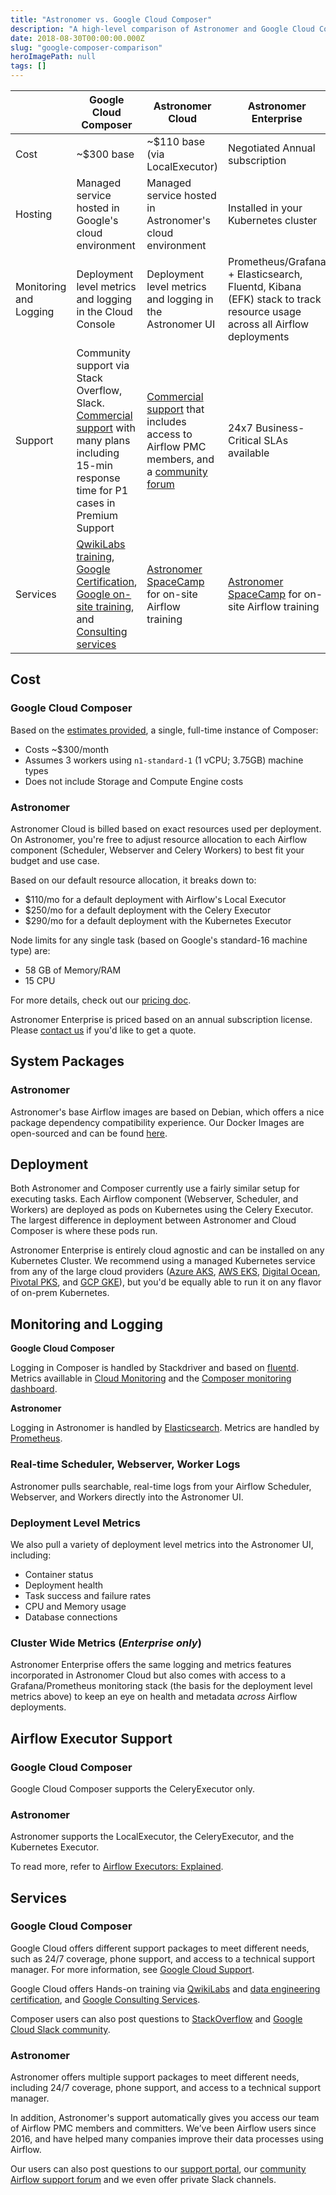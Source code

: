 ```yaml
---
title: "Astronomer vs. Google Cloud Composer"
description: "A high-level comparison of Astronomer and Google Cloud Composer"
date: 2018-08-30T00:00:00.000Z
slug: "google-composer-comparison"
heroImagePath: null
tags: []
---
```


|  | Google Cloud Composer | Astronomer Cloud | Astronomer Enterprise |
|--|-----------------------|------------------|-----------------------|
| Cost | ~$300 base | ~$110 base (via LocalExecutor) | Negotiated Annual subscription |
| Hosting | Managed service hosted in Google's cloud environment | Managed service hosted in Astronomer's cloud environment | Installed in your Kubernetes cluster |
| Monitoring and Logging | Deployment level metrics and logging in the Cloud Console | Deployment level metrics and logging in the Astronomer UI | Prometheus/Grafana + Elasticsearch, Fluentd, Kibana (EFK) stack to track resource usage across all Airflow deployments |
| Support | Community support via Stack Overflow, Slack. [Commercial support](https://cloud.google.com/support) with many plans including 15-min response time for P1 cases in Premium Support | [Commercial support](https://support.astronomer.io/) that includes access to Airflow PMC members, and a [community forum](https:/forum.astronomer.io) | 24x7 Business-Critical SLAs available |
| Services | [QwikiLabs training](https://www.qwiklabs.com/), [Google Certification](https://cloud.google.com/certification), [Google on-site training](https://cloud.google.com/training), and [Consulting services](https://cloud.google.com/consulting) | [Astronomer SpaceCamp](https://astronomer.io/spacecamp) for on-site Airflow training | [Astronomer SpaceCamp](https://astronomer.io/spacecamp) for on-site Airflow training |

## Cost

### Google Cloud Composer

Based on the [estimates provided](https://cloud.google.com/composer/pricing), a single, full-time instance of Composer:

- Costs ~$300/month
- Assumes 3 workers using `n1-standard-1` (1 vCPU; 3.75GB) machine types
- Does not include Storage and Compute Engine costs

### Astronomer

Astronomer Cloud is billed based on exact resources used per deployment. On Astronomer, you're free to adjust resource allocation to each Airflow component (Scheduler, Webserver and Celery Workers) to best fit your budget and use case.

Based on our default resource allocation, it breaks down to:

- $110/mo for a default deployment with Airflow's Local Executor
- $250/mo for a default deployment with the Celery Executor
- $290/mo for a default deployment with the Kubernetes Executor

Node limits for any single task (based on Google's standard-16 machine type) are:

- 58 GB of Memory/RAM
- 15 CPU

For more details, check out our [pricing doc](https://astronomer.io/docs/pricing).

Astronomer Enterprise is priced based on an annual subscription license. Please [contact us](https://astronomer.io/contact) if you'd like to get a quote.

## System Packages

### Astronomer

Astronomer's base Airflow images are based on Debian, which offers a nice package dependency compatibility experience. Our Docker Images are open-sourced and can be found [here](https://hub.docker.com/r/astronomerinc/ap-airflow/).

## Deployment

Both Astronomer and Composer currently use a fairly similar setup for executing tasks. Each Airflow component (Webserver, Scheduler, and Workers) are deployed as pods on Kubernetes using the Celery Executor. The largest difference in deployment between Astronomer and Cloud Composer is where these pods run.

Astronomer Enterprise is entirely cloud agnostic and can be installed on any Kubernetes Cluster. We recommend using a managed Kubernetes service from any of the large cloud providers ([Azure AKS](https://azure.microsoft.com/en-us/services/kubernetes-service/), [AWS EKS](https://aws.amazon.com/eks/), [Digital Ocean](https://www.digitalocean.com/products/kubernetes/), [Pivotal PKS](https://pivotal.io/platform/pivotal-container-service), and [GCP GKE](https://cloud.google.com/kubernetes-engine/)), but you'd be equally able to run it on any flavor of on-prem Kubernetes.

## Monitoring and Logging

**Google Cloud Composer**

Logging in Composer is handled by Stackdriver and based on [fluentd](https://www.fluentd.org). Metrics availlable in [Cloud Monitoring](https://cloud.google.com/composer/docs/how-to/managing/monitoring-environments) and the [Composer monitoring dashboard](https://cloud.google.com/composer/docs/monitoring-dashboard).

**Astronomer**

Logging in Astronomer is handled by [Elasticsearch](https://www.elastic.co/products/elasticsearch).
Metrics are handled by [Prometheus](https://prometheus.io/).

### Real-time Scheduler, Webserver, Worker Logs

Astronomer pulls searchable, real-time logs from your Airflow Scheduler, Webserver, and Workers directly into the Astronomer UI.

### Deployment Level Metrics

We also pull a variety of deployment level metrics into the Astronomer UI, including:

- Container status
- Deployment health
- Task success and failure rates
- CPU and Memory usage
- Database connections

### Cluster Wide Metrics (*Enterprise only*)

Astronomer Enterprise offers the same logging and metrics features incorporated in Astronomer Cloud but also comes with access to a Grafana/Prometheus monitoring stack (the basis for the deployment level metrics above) to keep an eye on health and metadata *across* Airflow deployments.

## Airflow Executor Support

### Google Cloud Composer

Google Cloud Composer supports the CeleryExecutor only.

### Astronomer

Astronomer supports the LocalExecutor, the CeleryExecutor, and the Kubernetes Executor.

To read more, refer to [Airflow Executors: Explained](https://www.astronomer.io/guides/airflow-executors-explained/).

## Services

### Google Cloud Composer

Google Cloud offers different support packages to meet different needs, such as 24/7 coverage, phone support, and access to a technical support manager. For more information, see [Google Cloud Support](https://cloud.google.com/support).

Google Cloud offers Hands-on training via [QwikiLabs](https://www.qwiklabs.com/catalog?keywords=airflow) and [data engineering certification](https://cloud.google.com/certification/guides/data-engineer), and [Google Consulting Services](https://cloud.google.com/consulting).

Composer users can also post questions to [StackOverflow](http://stackoverflow.com/questions/tagged/google-cloud-composer) and [Google Cloud Slack community](https://googlecloud-community.slack.com/).

### Astronomer

Astronomer offers multiple support packages to meet different needs, including 24/7 coverage, phone support, and access to a technical support manager.

In addition, Astronomer's support automatically gives you access our team of Airflow PMC members and committers. We’ve been Airflow users since 2016, and have helped many companies improve their data processes using Airflow.

Our users can also post questions to our [support portal](https://support.astronomer.io/), our [community Airflow support forum](https://forum.astronomer.io/) and we even offer private Slack channels.
